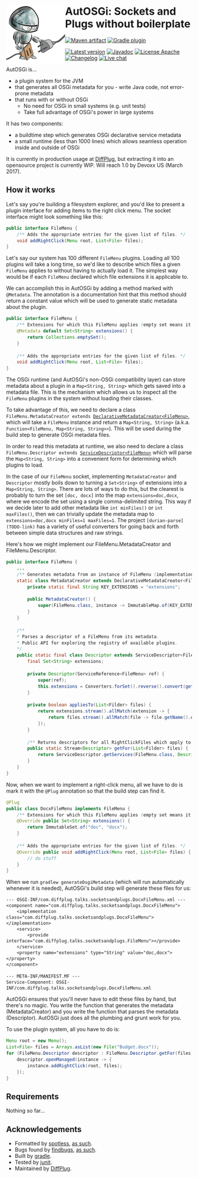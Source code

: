 # <img align="left" src="_images/logo_160.png"> AutOSGi: Sockets and Plugs without boilerplate

<!---freshmark shields
output = [
	link(shield('Maven artifact', 'mavenCentral', '{{group}}:{{name}}', 'blue'), 'https://bintray.com/{{org}}/opensource/{{name}}/view'),
	link(shield('Gradle plugin', 'plugins.gradle.org', 'com.diffplug.gradle.autosgi', 'blue'), 'https://plugins.gradle.org/plugin/com.diffplug.gradle.autosgi'),
	'',
	link(shield('Latest version', 'latest', '{{stable}}', 'brightgreen'), 'https://github.com/{{org}}/{{name}}/releases/latest'),
	link(shield('Javadoc', 'javadoc', 'OK', 'brightgreen'), 'https://{{org}}.github.io/{{name}}/javadoc/{{stable}}/'),
	link(shield('License Apache', 'license', 'Apache', 'brightgreen'), 'https://tldrlegal.com/license/apache-license-2.0-(apache-2.0)'),
	link(shield('Changelog', 'changelog', '{{version}}', 'brightgreen'), 'CHANGES.md'),
	// link(image('Travis CI', 'https://travis-ci.org/{{org}}/{{name}}.svg?branch=master'), 'https://travis-ci.org/{{org}}/{{name}}'),
	link(shield('Live chat', 'gitter', 'live chat', 'brightgreen'), 'https://gitter.im/diffplug/autosgi')
	].join('\n');
-->
[![Maven artifact](https://img.shields.io/badge/mavenCentral-com.diffplug.autosgi%3Aautosgi-blue.svg)](https://bintray.com/diffplug/opensource/autosgi/view)
[![Gradle plugin](https://img.shields.io/badge/plugins.gradle.org-com.diffplug.gradle.autosgi-blue.svg)](https://plugins.gradle.org/plugin/com.diffplug.gradle.autosgi)

[![Latest version](https://img.shields.io/badge/latest-unreleased-brightgreen.svg)](https://github.com/diffplug/autosgi/releases/latest)
[![Javadoc](https://img.shields.io/badge/javadoc-OK-brightgreen.svg)](https://diffplug.github.io/autosgi/javadoc/unreleased/)
[![License Apache](https://img.shields.io/badge/license-Apache-brightgreen.svg)](https://tldrlegal.com/license/apache-license-2.0-(apache-2.0))
[![Changelog](https://img.shields.io/badge/changelog-unreleased-brightgreen.svg)](CHANGES.md)
[![Live chat](https://img.shields.io/badge/gitter-live_chat-brightgreen.svg)](https://gitter.im/diffplug/autosgi)
<!---freshmark /shields -->

<!---freshmark javadoc
output = prefixDelimiterReplace(input, 'https://{{org}}.github.io/{{name}}/javadoc/', '/', stable);
-->

AutOSGi is...

- a plugin system for the JVM
- that generates all OSGi metadata for you - write Java code, not error-prone metadata
- that runs with or without OSGi
	+ No need for OSGi in small systems (e.g. unit tests)
	+ Take full advantage of OSGi's power in large systems

It has two components:

- a buildtime step which generates OSGi declarative service metadata
- a small runtime (less than 1000 lines) which allows seamless operation inside and outside of OSGi

It is currently in production usage at [DiffPlug](https://www.diffplug.com), but extracting it into an opensource project is currently WIP.  Will reach 1.0 by Devoxx US (March 2017).

## How it works

Let's say you're building a filesystem explorer, and you'd like to present a plugin interface for adding items to the right click menu.  The socket interface might look something like this:

```java
public interface FileMenu {
	/** Adds the appropriate entries for the given list of files. */
	void addRightClick(Menu root, List<File> files);
}
```

Let's say our system has 100 different `FileMenu` plugins.  Loading all 100 plugins will take a long time, so we'd like to describe which files a given `FileMenu` applies to without having to actually load it.  The simplest way would be if each `FileMenu` declared which file extensions it is applicable to.

We can accomplish this in AutOSGi by adding a method marked with `@Metadata`.  The annotation is a documentation hint that this method should return a constant value which will be used to generate static metadata about the plugin.

```java
public interface FileMenu {
	/** Extensions for which this FileMenu applies (empty set means it applies to all extensions). */
	@Metadata default Set<String> extensions() {
		return Collections.emptySet();
	}

	/** Adds the appropriate entries for the given list of files. */
	void addRightClick(Menu root, List<File> files);
}
```

The OSGi runtime (and AutOSGi's non-OSGi compatibility layer) can store metadata about a plugin in a `Map<String, String>` which gets saved into a metadata file.  This is the mechanism which allows us to inspect all the `FileMenu` plugins in the system without loading their classes.

To take advantage of this, we need to declare a class `FileMenu.MetadataCreator extends `[`DeclarativeMetadataCreator<FileMenu>`](TODO-javadoc), which will take a `FileMenu` instance and return a `Map<String, String>` (a.k.a. `Function<FileMenu, Map<String, String>>`).  This will be used during the build step to generate OSGi metadata files.

In order to read this metadata at runtime, we also need to declare a class `FileMenu.Descriptor extends `[`ServiceDescriptor<FileMenu>`](TODO-javadoc) which will parse the `Map<String, String>` into a convenient form for determining which plugins to load.

In the case of our `FileMenu` socket, implementing `MetadataCreator` and `Descriptor` mostly boils down to turning a `Set<String>` of extensions into a `Map<String, String>`.  There are lots of ways to do this, but the clearest is probably to turn the set `[doc, docx]` into the map `extensions=doc,docx`, where we encode the set using a single comma-delimited string.  This way if we decide later to add other metadata like `int minFiles()` or `int maxFiles()`, then we can trivially update the metadata map to `extensions=doc,docx minFiles=1 maxFiles=1`.  The project `[durian-parse](TODO-link)` has a variety of useful converters for going back and forth between simple data structures and raw strings.

Here's how we might implement our FileMenu.MetadataCreator and FileMenu.Descriptor.

```java
public interface FileMenu {
	...
	/** Generates metadata from an instance of FileMenu (implementation detail). */
	static class MetadataCreator extends DeclarativeMetadataCreator<FileMenu> {
		private static final String KEY_EXTENSIONS = "extensions";

		public MetadataCreator() {
			super(FileMenu.class, instance -> ImmutableMap.of(KEY_EXTENSIONS, Converters.forSet().convert(instance.fsPrefixes()));
		}
	}

	/**
	* Parses a descriptor of a FileMenu from its metadata.
	* Public API for exploring the registry of available plugins.
	*/
	public static final class Descriptor extends ServiceDescriptor<FileMenu> {
		final Set<String> extensions;

		private Descriptor(ServiceReference<FileMenu> ref) {
			super(ref);
			this.extensions = Converters.forSet().reverse().convert(getString(MetadataCreator.KEY_EXTENSIONS));
		}

		private boolean appliesTo(List<Filder> files) {
			return extensions.stream().allMatch(extension -> {
				return files.stream().allMatch(file -> file.getName().endsWith(extension));
			});
		}

		/** Returns descriptors for all RightClickFiles which apply to the given list of files. */
		public static Stream<Descriptor> getFor(List<Filder> files) {
			return ServiceDescriptor.getServices(FileMenu.class, Descriptor::new).filter(d -> d.appliesTo(files));
		}
	}
}
```

Now, when we want to implement a right-click menu, all we have to do is mark it with the `@Plug` annotation so that the build step can find it.

```java
@Plug
public class DocxFileMenu implements FileMenu {
	/** Extensions for which this FileMenu applies (empty set means it applies to all extensions). */
	@Override public Set<String> extensions() {
		return ImmutableSet.of("doc", "docx");
	}

	/** Adds the appropriate entries for the given list of files. */
	@Override public void addRightClick(Menu root, List<File> files) {
		// do stuff
	}
}
```

When we run `gradlew generateOsgiMetadata` (which will run automatically whenever it is needed), AutOSGi's build step will generate these files for us:

```
--- OSGI-INF/com.diffplug.talks.socketsandplugs.DocxFileMenu.xml ---
<component name="com.diffplug.talks.socketsandplugs.DocxFileMenu">
	<implementation class="com.diffplug.talks.socketsandplugs.DocxFileMenu"></implementation>
	<service>
		<provide interface="com.diffplug.talks.socketsandplugs.FileMenu"></provide>
	</service>
	<property name="extensions" type="String" value="doc,docx"></property>
</component>

--- META-INF/MANIFEST.MF ---
Service-Component: OSGI-INF/com.diffplug.talks.socketsandplugs.DocxFileMenu.xml
```

AutOSGi ensures that you'll never have to edit these files by hand, but there's no magic.  You write the function that generates the metadata (MetadataCreator) and you write the function that parses the metadata (Descriptor).  AutOSGi just does all the plumbing and grunt work for you.

To use the plugin system, all you have to do is:

```java
Menu root = new Menu();
List<File> files = Arrays.asList(new File("Budget.docx"));
for (FileMenu.Descriptor descriptor : FileMenu.Descriptor.getFor(files)) {
	descriptor.openManaged(instance -> {
		instance.addRightClick(root, files);
	});
}
```

<!---freshmark /javadoc -->

## Requirements

Nothing so far...

## Acknowledgements

* Formatted by [spotless](https://github.com/diffplug/spotless), [as such](https://github.com/diffplug/durian-rx/blob/v1.0/build.gradle?ts=4#L70-L90).
* Bugs found by [findbugs](http://findbugs.sourceforge.net/), [as such](https://github.com/diffplug/durian-rx/blob/v1.0/build.gradle?ts=4#L92-L116).
* Built by [gradle](http://gradle.org/).
* Tested by [junit](http://junit.org/).
* Maintained by [DiffPlug](http://www.diffplug.com/).
